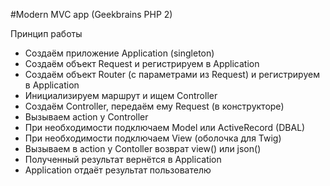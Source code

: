 #Modern MVC app (Geekbrains PHP 2)

Принцип работы

- Создаём приложение Application (singleton)
- Cоздаём объект Request и регистрируем в Application
- Создаём объект Router (с параметрами из Request) и регистрируем в Application
- Инициализируем маршрут и ищем Controller
- Создаём Controller, передаём ему Request (в конструкторе)
- Вызываем action у Controller
- При необходимости подключаем Model или ActiveRecord (DBAL)
- При необходимости подключаем View (оболочка для Twig)
- Вызываем в action у Contoller возврат view() или json()
- Полученный результат вернётся в Application
- Application отдаёт результат пользователю

